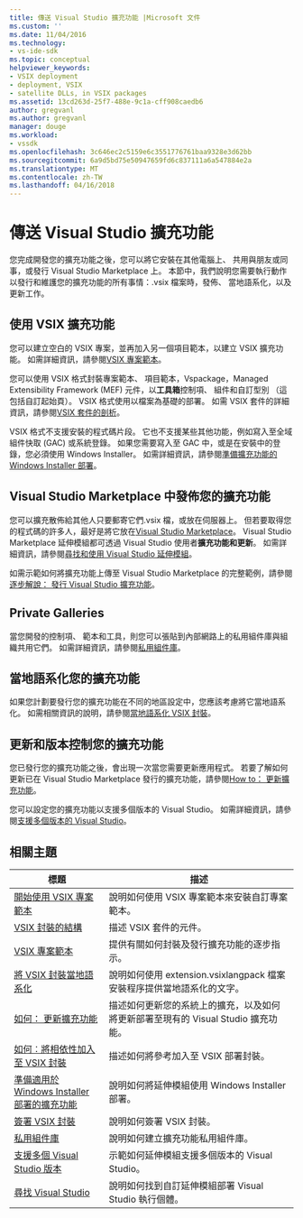 ```yaml
---
title: 傳送 Visual Studio 擴充功能 |Microsoft 文件
ms.custom: ''
ms.date: 11/04/2016
ms.technology:
- vs-ide-sdk
ms.topic: conceptual
helpviewer_keywords:
- VSIX deployment
- deployment, VSIX
- satellite DLLs, in VSIX packages
ms.assetid: 13cd263d-25f7-488e-9c1a-cff908caedb6
author: gregvanl
ms.author: gregvanl
manager: douge
ms.workload:
- vssdk
ms.openlocfilehash: 3c646ec2c5159e6c3551776761baa9328e3d62bb
ms.sourcegitcommit: 6a9d5bd75e50947659fd6c837111a6a547884e2a
ms.translationtype: MT
ms.contentlocale: zh-TW
ms.lasthandoff: 04/16/2018
---
```

# <a name="shipping-visual-studio-extensions"></a>傳送 Visual Studio 擴充功能
您完成開發您的擴充功能之後，您可以將它安裝在其他電腦上、 共用與朋友或同事，或發行 Visual Studio Marketplace 上。 本節中，我們說明您需要執行動作以發行和維護您的擴充功能的所有事情：.vsix 檔案時，發佈、 當地語系化，以及更新工作。  
  
## <a name="working-with-vsix-extensions"></a>使用 VSIX 擴充功能  
 您可以建立空白的 VSIX 專案，並再加入另一個項目範本，以建立 VSIX 擴充功能。 如需詳細資訊，請參閱[VSIX 專案範本](../extensibility/vsix-project-template.md)。  
  
 您可以使用 VSIX 格式封裝專案範本、 項目範本，Vspackage，Managed Extensibility Framework (MEF) 元件，以**工具箱**控制項、 組件和自訂型別 （這包括自訂起始頁）。 VSIX 格式使用以檔案為基礎的部署。 如需 VSIX 套件的詳細資訊，請參閱[VSIX 套件的剖析](../extensibility/anatomy-of-a-vsix-package.md)。  
  
 VSIX 格式不支援安裝的程式碼片段。 它也不支援某些其他功能，例如寫入至全域組件快取 (GAC) 或系統登錄。 如果您需要寫入至 GAC 中，或是在安裝中的登錄，您必須使用 Windows Installer。 如需詳細資訊，請參閱[準備擴充功能的 Windows Installer 部署](../extensibility/preparing-extensions-for-windows-installer-deployment.md)。  
  
## <a name="publishing-your-extension-to-the-visual-studio-marketplace"></a>Visual Studio Marketplace 中發佈您的擴充功能  
 您可以擴充散佈給其他人只要郵寄它們.vsix 檔，或放在伺服器上。 但若要取得您的程式碼的許多人，最好是將它放在[Visual Studio Marketplace](https://marketplace.visualstudio.com/vs)。 Visual Studio Marketplace 延伸模組都可透過 Visual Studio 使用者**擴充功能和更新**。 如需詳細資訊，請參閱[尋找和使用 Visual Studio 延伸模組](../ide/finding-and-using-visual-studio-extensions.md)。  
  
 如需示範如何將擴充功能上傳至 Visual Studio Marketplace 的完整範例，請參閱[逐步解說： 發行 Visual Studio 擴充功能](../extensibility/walkthrough-publishing-a-visual-studio-extension.md)。  
  
## <a name="private-galleries"></a>Private Galleries  
 當您開發的控制項、 範本和工具，則您可以張貼到內部網路上的私用組件庫與組織共用它們。 如需詳細資訊，請參閱[私用組件庫](../extensibility/private-galleries.md)。  
  
## <a name="localizing-your-extension"></a>當地語系化您的擴充功能  
 如果您計劃要發行您的擴充功能在不同的地區設定中，您應該考慮將它當地語系化。 如需相關資訊的說明，請參閱[當地語系化 VSIX 封裝](../extensibility/localizing-vsix-packages.md)。  
  
## <a name="updating-and-versioning-your-extension"></a>更新和版本控制您的擴充功能  
 您已發行您的擴充功能之後，會出現一次當您需要更新應用程式。 若要了解如何更新已在 Visual Studio Marketplace 發行的擴充功能，請參閱[How to： 更新擴充功能](../extensibility/how-to-update-a-visual-studio-extension.md)。  
  
 您可以設定您的擴充功能以支援多個版本的 Visual Studio。 如需詳細資訊，請參閱[支援多個版本的 Visual Studio](../extensibility/supporting-multiple-versions-of-visual-studio.md)。  
  
## <a name="related-topics"></a>相關主題  
  
|標題|描述|  
|-----------|-----------------|  
|[開始使用 VSIX 專案範本](../extensibility/getting-started-with-the-vsix-project-template.md)|說明如何使用 VSIX 專案範本來安裝自訂專案範本。|  
|[VSIX 封裝的結構](../extensibility/anatomy-of-a-vsix-package.md)|描述 VSIX 套件的元件。|  
|[VSIX 專案範本](../extensibility/vsix-project-template.md)|提供有關如何封裝及發行擴充功能的逐步指示。|  
|[將 VSIX 封裝當地語系化](../extensibility/localizing-vsix-packages.md)|說明如何使用 extension.vsixlangpack 檔案安裝程序提供當地語系化的文字。|  
|[如何： 更新擴充功能](../extensibility/how-to-update-a-visual-studio-extension.md)|描述如何更新您的系統上的擴充，以及如何將更新部署至現有的 Visual Studio 擴充功能。|  
|[如何︰將相依性加入至 VSIX 封裝](../extensibility/how-to-add-a-dependency-to-a-vsix-package.md)|描述如何將參考加入至 VSIX 部署封裝。|  
|[準備適用於 Windows Installer 部署的擴充功能](../extensibility/preparing-extensions-for-windows-installer-deployment.md)|說明如何將延伸模組使用 Windows Installer 部署。|  
|[簽署 VSIX 封裝](../extensibility/signing-vsix-packages.md)|說明如何簽署 VSIX 封裝。|  
|[私用組件庫](../extensibility/private-galleries.md)|說明如何建立擴充功能私用組件庫。|  
|[支援多個 Visual Studio 版本](../extensibility/supporting-multiple-versions-of-visual-studio.md)|示範如何延伸模組支援多個版本的 Visual Studio。|
|[尋找 Visual Studio](locating-visual-studio.md)|說明如何找到自訂延伸模組部署 Visual Studio 執行個體。|
